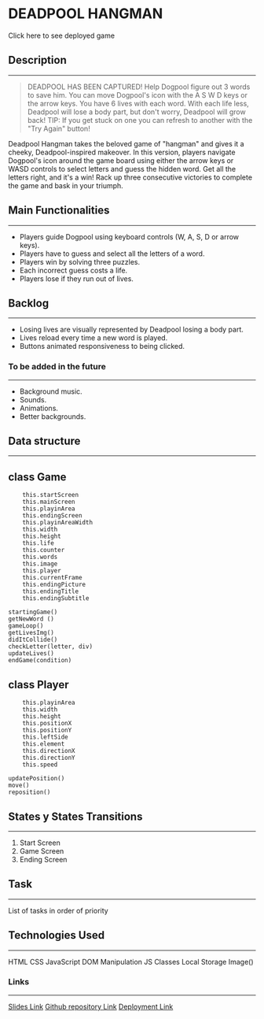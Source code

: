 # DEADPOOL HANGMAN
Click here to see deployed game

## Description
--------
> DEADPOOL HAS BEEN CAPTURED!
> Help Dogpool figure out 3 words to save him.
> You can move Dogpool's icon with the  A  S  W  D keys or the arrow keys.
> You have 6 lives with each word. With each life less, Deadpool will lose a body part, but don't worry, Deadpool will grow back!
> TIP: If you get stuck on one you can refresh to another with the "Try Again" button!

Deadpool Hangman takes the beloved game of "hangman" and gives it a cheeky, Deadpool-inspired makeover. In this version, players navigate Dogpool's icon around the game board using either the arrow keys or WASD controls to select letters and guess the hidden word. Get all the letters right, and it's a win! Rack up three consecutive victories to complete the game and bask in your triumph.

## Main Functionalities
-----------------
- Players guide Dogpool using keyboard controls (W, A, S, D or arrow keys).
- Players have to guess and select all the letters of a word.
- Players win by solving three puzzles.
- Each incorrect guess costs a life.
- Players lose if they run out of lives.

## Backlog
-----------------
- Losing lives are visually represented by Deadpool losing a body part.
- Lives reload every time a new word is played.
- Buttons animated responsiveness to being clicked.

### To be added in the future
-----------------
- Background music.
- Sounds.
- Animations.
- Better backgrounds.

## Data structure
-----------------
class Game
-----
        this.startScreen
        this.mainScreen
        this.playinArea
        this.endingScreen
        this.playinAreaWidth
        this.width
        this.height
        this.life
        this.counter
        this.words
        this.image
        this.player
        this.currentFrame 
        this.endingPicture
        this.endingTitle
        this.endingSubtitle

    startingGame()
    getNewWord ()
    gameLoop()
    getLivesImg()
    didItCollide()
    checkLetter(letter, div)
    updateLives()
    endGame(condition)

class Player
-----
        this.playinArea
        this.width
        this.height
        this.positionX
        this.positionY
        this.leftSide
        this.element
        this.directionX
        this.directionY
        this.speed

    updatePosition()
    move()
    reposition()



## States y States Transitions
-----------------
1. Start Screen
2. Game Screen
3. Ending Screen

## Task
-----------------
List of tasks in order of priority

## Technologies Used
-----------------
HTML
CSS
JavaScript
DOM Manipulation
JS Classes
Local Storage
Image()

### Links
-----------------
[Slides Link](https://docs.google.com/presentation/d/1Bz_n2eQyNtussheyGcOFF8YFkvlnsQ-XU-qgZXubMcg/edit?usp=sharing)
[Github repository Link](https://github.com/LenaH92/deadpool-hangman)
[Deployment Link](https://lenah92.github.io/deadpool-hangman/)